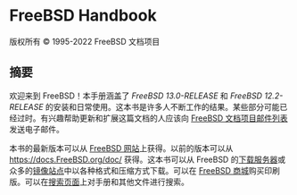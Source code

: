# FreeBSD Handbook

版权所有 © 1995-2022 FreeBSD 文档项目

## 摘要

欢迎来到 FreeBSD！本手册涵盖了 *FreeBSD 13.0-RELEASE* 和 *FreeBSD 12.2-RELEASE* 的安装和日常使用。这本书是许多人不断工作的结果。某些部分可能已经过时。有兴趣帮助更新和扩展这篇文档的人应该向 [FreeBSD 文档项目邮件列表](https://lists.freebsd.org/subscription/freebsd-doc) 发送电子邮件。

本书的最新版本可以从 [FreeBSD 网站](https://www.freebsd.org/)上获得。以前的版本可以从 <https://docs.FreeBSD.org/doc/> 获得。这本书可以从 FreeBSD 的[下载服务器](https://download.freebsd.org/doc/)或众多的[镜像站点](https://docs.freebsd.org/en/books/handbook/mirrors#mirrors)中以各种格式和压缩方式下载。可以在 [FreeBSD 商城](https://www.freebsdmall.com/)购买印刷版。可以在[搜索页面](https://www.freebsd.org/search/)上对手册和其他文件进行搜索。
